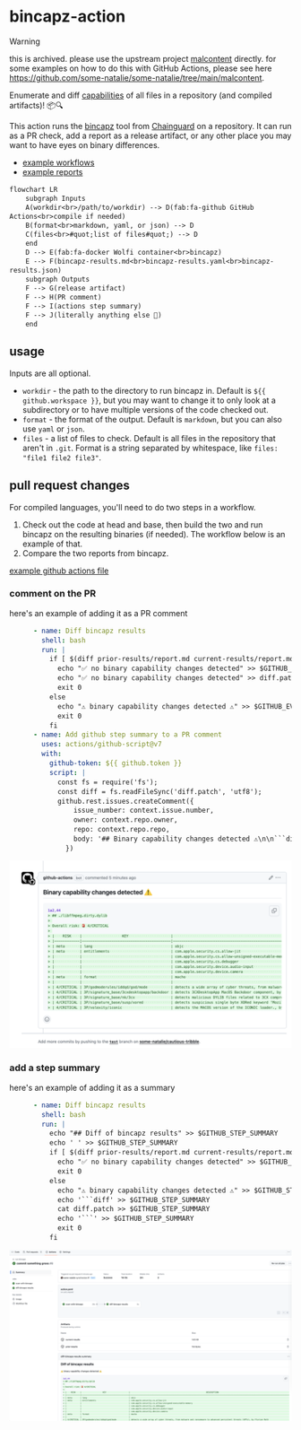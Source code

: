 # bincapz-action

> [!WARNING]
> this is archived.  please use the upstream project [malcontent](https://github.com/chainguard-dev/malcontent) directly.  for some examples on how to do this with GitHub Actions, please see here <https://github.com/some-natalie/some-natalie/tree/main/malcontent>.

Enumerate and diff [capabilities](https://man7.org/linux/man-pages/man7/capabilities.7.html) of all files in a repository (and compiled artifacts)! 📦🔍

This action runs the [bincapz](https://github.com/chainguard-dev/bincapz) tool from [Chainguard](https://chainguard.dev) on a repository.  It can run as a PR check, add a report as a release artifact, or any other place you may want to have eyes on binary differences.

- [example workflows](examples)
- [example reports](output-samples)

```mermaid
flowchart LR
    subgraph Inputs
    A(workdir<br>/path/to/workdir) --> D(fab:fa-github GitHub Actions<br>compile if needed)
    B(format<br>markdown, yaml, or json) --> D
    C(files<br>#quot;list of files#quot;) --> D
    end
    D --> E(fab:fa-docker Wolfi container<br>bincapz)
    E --> F(bincapz-results.md<br>bincapz-results.yaml<br>bincapz-results.json)
    subgraph Outputs
    F --> G(release artifact)
    F --> H(PR comment)
    F --> I(actions step summary)
    F --> J(literally anything else 🤯)
    end
```

## usage

Inputs are all optional.

- `workdir` - the path to the directory to run bincapz in.  Default is `${{ github.workspace }}`, but you may want to change it to only look at a subdirectory or to have multiple versions of the code checked out.
- `format` - the format of the output.  Default is `markdown`, but you can also use `yaml` or `json`.
- `files` - a list of files to check.  Default is all files in the repository that aren't in `.git`.  Format is a string separated by whitespace, like `files: "file1 file2 file3"`.

## pull request changes

For compiled languages, you'll need to do two steps in a workflow.

1. Check out the code at head and base, then build the two and run bincapz on the resulting binaries (if needed).  The workflow below is an example of that.
1. Compare the two reports from bincapz.

[example github actions file](examples/pr-check.yml)

### comment on the PR

here's an example of adding it as a PR comment

```yaml
      - name: Diff bincapz results
        shell: bash
        run: |
          if [ $(diff prior-results/report.md current-results/report.md > diff.patch ) == "0" ]; then
            echo "✅ no binary capability changes detected" >> $GITHUB_EVENT_PATH
            echo "✅ no binary capability changes detected" >> diff.patch
            exit 0
          else
            echo "⚠️ binary capability changes detected ⚠️" >> $GITHUB_EVENT_PATH
            exit 0
          fi
      - name: Add github step summary to a PR comment
        uses: actions/github-script@v7
        with:
          github-token: ${{ github.token }}
          script: |
            const fs = require('fs');
            const diff = fs.readFileSync('diff.patch', 'utf8');
            github.rest.issues.createComment({
                issue_number: context.issue.number,
                owner: context.repo.owner,
                repo: context.repo.repo,
                body: '## Binary capability changes detected ⚠️\n\n```diff\n' + diff + '\n```'
              })
```

![example comment](images/pr-comment.png)

### add a step summary

here's an example of adding it as a summary

```yaml
      - name: Diff bincapz results
        shell: bash
        run: |
          echo "## Diff of bincapz results" >> $GITHUB_STEP_SUMMARY
          echo ' ' >> $GITHUB_STEP_SUMMARY
          if [ $(diff prior-results/report.md current-results/report.md > diff.patch ) == "0" ]; then
            echo "✅ no binary capability changes detected" >> $GITHUB_STEP_SUMMARY
            exit 0
          else
            echo "⚠️ binary capability changes detected ⚠️" >> $GITHUB_STEP_SUMMARY
            echo '```diff' >> $GITHUB_STEP_SUMMARY
            cat diff.patch >> $GITHUB_STEP_SUMMARY
            echo '```' >> $GITHUB_STEP_SUMMARY
            exit 0
          fi
```

![example summary](images/summary.png)
